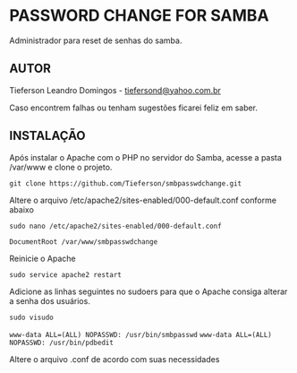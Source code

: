 # PASSWORD CHANGE FOR SAMBA

Administrador para reset de senhas do samba.

## AUTOR

Tieferson Leandro Domingos - <tiefersond@yahoo.com.br>

Caso encontrem falhas ou tenham sugestões ficarei feliz em saber.

## INSTALAÇÃO

Após instalar o Apache com o PHP no servidor do Samba, acesse a pasta /var/www e clone o projeto.

`git clone https://github.com/Tieferson/smbpasswdchange.git`

Altere o arquivo /etc/apache2/sites-enabled/000-default.conf conforme abaixo


`sudo nano /etc/apache2/sites-enabled/000-default.conf`


`DocumentRoot /var/www/smbpasswdchange`

Reinicie o Apache

`sudo service apache2 restart`

Adicione as linhas seguintes no sudoers para que o Apache consiga alterar a senha dos usuários.

`sudo visudo`

`www-data ALL=(ALL) NOPASSWD: /usr/bin/smbpasswd`
`www-data ALL=(ALL) NOPASSWD: /usr/bin/pdbedit`


Altere o arquivo .conf de acordo com suas necessidades